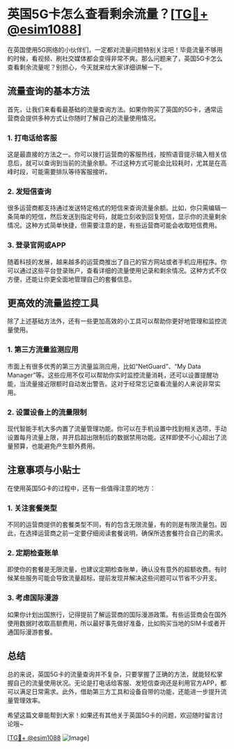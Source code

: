 # 英国5G卡怎么查看剩余流量？[[TG💪+ @esim1088](https://t.me/s/esim1088)]

在英国使用5G网络的小伙伴们，一定都对流量问题特别关注吧！毕竟流量不够用的时候，看视频、刷社交媒体都会变得非常不爽。那么问题来了，英国5G卡怎么查看剩余流量呢？别担心，今天就来给大家详细讲解一下。

## 流量查询的基本方法

首先，让我们来看看最基础的流量查询方法。如果你购买了英国的5G卡，通常运营商会提供多种方式让你随时了解自己的流量使用情况。

### 1. 打电话给客服
这是最直接的方法之一。你可以拨打运营商的客服热线，按照语音提示输入相关信息后，就可以查询到当前的流量余额。不过这种方式可能会比较耗时，尤其是在高峰时段，可能需要排队等待客服接听。

### 2. 发短信查询
很多运营商都支持通过发送特定格式的短信来查询流量余额。比如，你只需编辑一条简单的短信，然后发送到指定号码，就能立刻收到回复短信，显示你的流量剩余情况。这种方式简单快捷，但需要注意的是，有些运营商可能会收取短信费用。

### 3. 登录官网或APP
随着科技的发展，越来越多的运营商推出了自己的官方网站或者手机应用程序。你可以通过这些平台登录账户，查看详细的流量使用记录和剩余情况。这种方式不仅方便，还能让你更全面地管理自己的套餐信息。

## 更高效的流量监控工具

除了上述基础方法外，还有一些更加高效的小工具可以帮助你更好地管理和监控流量使用。

### 1. 第三方流量监测应用
市面上有很多优秀的第三方流量监测应用，比如“NetGuard”、“My Data Manager”等。这些应用不仅可以帮助你实时监控流量消耗，还可以设置提醒功能，当流量接近限额时自动发出警告。这对于经常忘记查看流量的人来说非常实用。

### 2. 设置设备上的流量限制
现代智能手机大多内置了流量管理功能。你可以在手机设置中找到相关选项，手动设置每月流量上限，并开启超出限制后的数据禁用功能。这样即使不小心超出了流量预算，也能避免产生额外费用。

## 注意事项与小贴士

在使用英国5G卡的过程中，还有一些值得注意的地方：

### 1. 关注套餐类型
不同的运营商提供的套餐类型不同，有的包含无限流量，有的则是有限流量包。因此，在选择运营商之前一定要仔细阅读套餐说明，确保所选套餐符合自己的需求。

### 2. 定期检查账单
即使你的套餐是无限流量，也建议定期检查账单，确认没有意外的超额收费。有时候某些服务可能会导致流量超标，提前发现并解决这些问题可以节省不少开支。

### 3. 考虑国际漫游
如果你计划出国旅行，记得提前了解运营商的国际漫游政策。有些运营商会在国外使用数据时收取高额费用，所以最好事先做好准备，比如购买当地的SIM卡或者开通国际漫游套餐。

## 总结

总的来说，英国5G卡的流量查询并不复杂，只要掌握了正确的方法，就能轻松掌握自己的流量使用状况。无论是打电话给客服、发短信查询还是利用官方APP，都可以满足日常需求。此外，借助第三方工具和设备自带的功能，还能进一步提升流量管理效率。

希望这篇文章能帮到大家！如果还有其他关于英国5G卡的问题，欢迎随时留言讨论哦~ 

[[TG💪+ @esim1088](https://t.me/s/esim1088) ![Image](https://i.postimg.cc/4NQfJmqS/Snipaste-2025-05-13-00-14-12.png)]